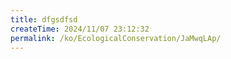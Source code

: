 ```yaml
---
title: dfgsdfsd
createTime: 2024/11/07 23:12:32
permalink: /ko/EcologicalConservation/JaMwqLAp/
---
```

